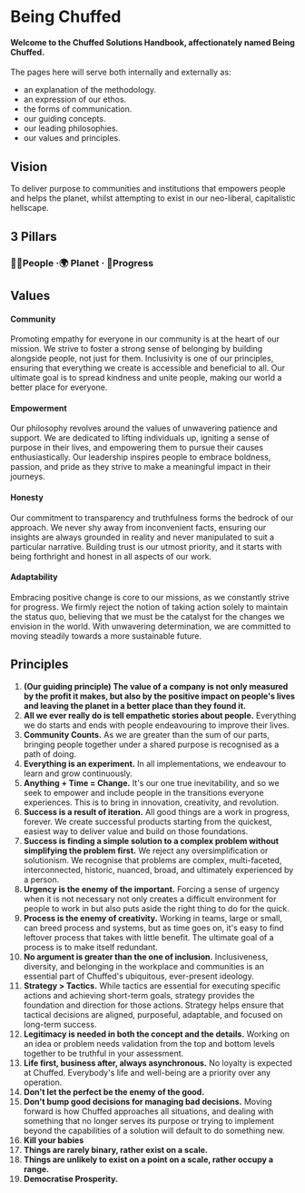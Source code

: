 # Being Chuffed

#### Welcome to the Chuffed Solutions Handbook, affectionately named Being Chuffed.

The pages here will serve both internally and externally as:
- an explanation of the methodology.
- an expression of our ethos.
- the forms of communication.
- our guiding concepts.
- our leading philosophies. 
- our values and principles.

## Vision

To deliver purpose to communities and institutions that empowers people and helps the planet, whilst attempting to exist in our neo-liberal, capitalistic hellscape.

## 3 Pillars

### 🧑🏾People ·🌍 Planet · 🚀Progress

## Values

#### Community

Promoting empathy for everyone in our community is at the heart of our mission. We strive to foster a strong sense of belonging by building alongside people, not just for them. Inclusivity is one of our principles, ensuring that everything we create is accessible and beneficial to all. Our ultimate goal is to spread kindness and unite people, making our world a better place for everyone.

#### Empowerment

Our philosophy revolves around the values of unwavering patience and support. We are dedicated to lifting individuals up, igniting a sense of purpose in their lives, and empowering them to pursue their causes enthusiastically. Our leadership inspires people to embrace boldness, passion, and pride as they strive to make a meaningful impact in their journeys.

#### Honesty

Our commitment to transparency and truthfulness forms the bedrock of our approach. We never shy away from inconvenient facts, ensuring our insights are always grounded in reality and never manipulated to suit a particular narrative. Building trust is our utmost priority, and it starts with being forthright and honest in all aspects of our work.

#### Adaptability

Embracing positive change is core to our missions, as we constantly strive for progress. We firmly reject the notion of taking action solely to maintain the status quo, believing that we must be the catalyst for the changes we envision in the world. With unwavering determination, we are committed to moving steadily towards a more sustainable future.

## Principles

1. **(Our guiding principle) The value of a company is not only measured by the profit it makes, but also by the positive impact on people's lives and leaving the planet in a better place than they found it.**
2. **All we ever really do is tell empathetic stories about people.** Everything we do starts and ends with people endeavouring to improve their lives.
3. **Community Counts.** As we are greater than the sum of our parts, bringing people together under a shared purpose is recognised as a path of doing.
4. **Everything is an experiment.** In all implementations, we endeavour to learn and grow continuously.
5. **Anything + Time = Change.** It's our one true inevitability, and so we seek to empower and include people in the transitions everyone experiences. This is to bring in innovation, creativity, and revolution. 
6. **Success is a result of iteration.** All good things are a work in progress, forever. We create successful products starting from the quickest, easiest way to deliver value and build on those foundations.
7. **Success is finding a simple solution to a complex problem without simplifying the problem first.** We reject any oversimplification or solutionism. We recognise that problems are complex, multi-faceted, interconnected, historic, nuanced, broad, and ultimately experienced by a person.
8. **Urgency is the enemy of the important.** Forcing a sense of urgency when it is not necessary not only creates a difficult environment for people to work in but also puts aside the right thing to do for the quick.
9. **Process is the enemy of creativity.** Working in teams, large or small, can breed process and systems, but as time goes on, it's easy to find leftover process that takes with little benefit. The ultimate goal of a process is to make itself redundant.
10. **No argument is greater than the one of inclusion.** Inclusiveness, diversity, and belonging in the workplace and communities is an essential part of Chuffed's ubiquitous, ever-present ideology.
11. **Strategy > Tactics.** While tactics are essential for executing specific actions and achieving short-term goals, strategy provides the foundation and direction for those actions. Strategy helps ensure that tactical decisions are aligned, purposeful, adaptable, and focused on long-term success.
12. **Legitimacy is needed in both the concept and the details.** Working on an idea or problem needs validation from the top and bottom levels together to be truthful in your assessment. 
13. **Life first, business after, always asynchronous.** No loyalty is expected at Chuffed. Everybody's life and well-being are a priority over any operation.
14. **Don't let the perfect be the enemy of the good.**
15. **Don't bump good decisions for managing bad decisions.** Moving forward is how Chuffed approaches all situations, and dealing with something that no longer serves its purpose or trying to implement beyond the capabilities of a solution will default to do something new.
16. **Kill your babies**
17. **Things are rarely binary, rather exist on a scale.**
18. **Things are unlikely to exist on a point on a scale, rather occupy a range.**
19. **Democratise Prosperity.** 